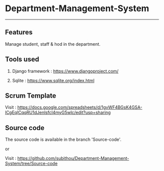 # Department-Management-System
------------------------------

Features
---------
Manage student, staff & hod in the department.

Tools used
----------
1. Django framework : https://www.djangoproject.com/

2. Sqlite : https://www.sqlite.org/index.html


Scrum Template
--------------
Visit : https://docs.google.com/spreadsheets/d/1gvWF4BGsK4GSA-lCgEqICqqRU1dJenlsfcI4myG5wlc/edit?usp=sharing


Source code 
-----------
The source code is available in the branch 'Source-code'.

or

Visit : https://github.com/subithou/Department-Management-System/tree/Source-code
